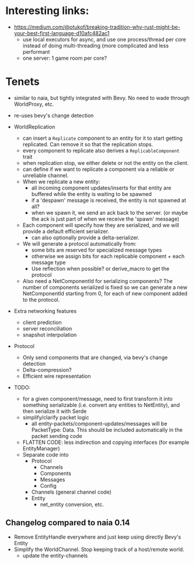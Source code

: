 # Interesting links:

* https://medium.com/@otukof/breaking-tradition-why-rust-might-be-your-best-first-language-d10afc482ac1
  - use local executors for async, and use one process/thread per core instead of doing multi-threading (more complicated and less performant
  - one server: 1 game room per core?


# Tenets

* similar to naia, but tightly integrated with Bevy. No need to wade through WorldProxy, etc.
* re-uses bevy's change detection


* WorldReplication
  * can insert a `Replicate` component to an entity for it to start getting replicated. Can remove it so that the replication stops.
  * every component to replicate also derives a `ReplicableComponent` trait
  * when replication stop, we either delete or not the entity on the client.
  * can define if we want to replicate a component via a reliable or unreliable channel.
  * When we replicate a new entity:
    * all incoming component updates/inserts for that entity are buffered while the entity is waiting to be spawned
    * if a 'despawn' message is received, the entity is not spawned at all?
    * when we spawn it, we send an ack back to the server. (or maybe the ack is just part of when we receive the 'spawn' message)
  * Each component will specify how they are serialized, and we will provide a default efficient serializer.
    * can also optionally provide a delta-serializer.
  * We will generate a protocol automatically from:
    * some bits are reserved for specialized message types
    * otherwise we assign bits for each replicable component + each message type
    * Use reflection when possible? or derive_macro to get the protocol
  * Also need a NetComponentId for serializing components? The number of components serialized is fixed so we can
    generate a new NetComponentId starting from 0, for each of new component added to the protocol.

* Extra networking features
  * client prediction
  * server reconciliation
  * snapshot interpolation

* Protocol
  * Only send components that are changed, via bevy's change detection
  * Delta-compression?
  * Efficient wire representation

* TODO:
  * for a given component/message, need to first transform it into something serializable
  (i.e. convert any entities to NetEntity), and then serialize it with Serde
  * simplify/clarify packet logic
    * all entity-packets/component-updates/messages will be PacketType: Data. This should be included automatically in the packet sending code
  * FLATTEN CODE: less indirection and copying interfaces (for example EntityManager)
  * Separate code into
    * Protocol
      * Channels
      * Components
      * Messages
      * Config
    * Channels (general channel code)
    * Entity
      * net_entity conversion, etc.





## Changelog compared to naia 0.14


* Remove EntityHandle everywhere and just keep using directly Bevy's Entity
* Simplify the WorldChannel. Stop keeping track of a host/remote world.
  * update the entity-channels
